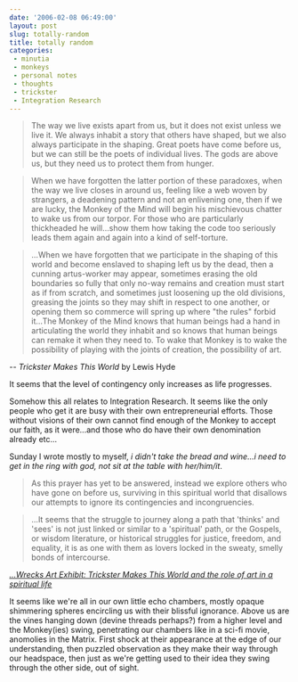 ```yaml
---
date: '2006-02-08 06:49:00'
layout: post
slug: totally-random
title: totally random
categories:
 - minutia
 - monkeys
 - personal notes
 - thoughts
 - trickster
 - Integration Research
---
```


> The way we live exists apart from us, but it does not exist unless we live it. We always inhabit a story that others have shaped, but we also always participate in the shaping. Great poets have come before us, but we can still be the poets of individual lives. The gods are above us, but they need us to protect them from hunger.

> When we have forgotten the latter portion of these paradoxes, when the way we live closes in around us, feeling like a web woven by strangers, a deadening pattern and not an enlivening one, then if we are lucky, the Monkey of the Mind will begin his mischievous chatter to wake us from our torpor. For those who are particularly thickheaded he will...show them how taking the code too seriously leads them again and again into a kind of self-torture.

> ...When we have forgotten that we participate in the shaping of this world and become enslaved to shaping left us by the dead, then a cunning artus-worker may appear, sometimes erasing the old boundaries so fully that only no-way remains and creation must start as if from scratch, and sometimes just loosening up the old divisions, greasing the joints so they may shift in respect to one another, or opening them so commerce will spring up where "the rules" forbid it...The Monkey of the Mind knows that human beings had a hand in articulating the world they inhabit and so knows that human beings can remake it when they need to. To wake that Monkey is to wake the possibility of playing with the joints of creation, the possibility of art.

-- _Trickster Makes This World_ by Lewis Hyde

It seems that the level of contingency only increases as life progresses.

Somehow this all relates to Integration Research. It seems like the only people who get it are busy with their own entrepreneurial efforts. Those without visions of their own cannot find enough of the Monkey to accept our faith, as it were...and those who do have their own denomination already etc...

Sunday I wrote mostly to myself, _i didn't take the bread and wine...i need to get in the ring with god, not sit at the table with her/him/it_.

> As this prayer has yet to be answered, instead we explore others who have gone on before us, surviving in this spiritual world that disallows our attempts to ignore its contingencies and incongruencies.

> ...It seems that the struggle to journey along a path that 'thinks' and 'sees' is not just linked or similar to a 'spiritual' path, or the Gospels, or wisdom literature, or historical struggles for justice, freedom, and equality, it is as one with them as lovers locked in the sweaty, smelly bonds of intercourse.

_[...Wrecks Art Exhibit: Trickster Makes This World and the role of art in a spiritual life]({{site.url}}/writings/wrecks-art-exhibit/)_

It seems like we're all in our own little echo chambers, mostly opaque shimmering spheres encircling us with their blissful ignorance. Above us are the vines hanging down (devine threads perhaps?) from a higher level and the Monkey(ies) swing, penetrating our chambers like in a sci-fi movie, anomolies in the Matrix. First shock at their appearance at the edge of our understanding, then puzzled observation as they make their way through our headspace, then just as we're getting used to their idea they swing through the other side, out of sight.
